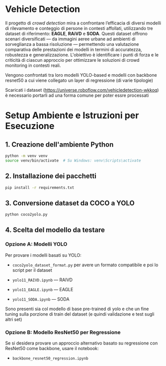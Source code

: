 # Vehicle Detection

Il progetto di *crowd detection* mira a confrontare l’efficacia di diversi modelli di rilevamento e conteggio di persone in contesti affollati, utilizzando tre dataset di riferimento: **EAGLE**, **RAiVD** e **SODA**. Questi dataset offrono scenari diversificati — da immagini aeree urbane ad ambienti di sorveglianza a bassa risoluzione — permettendo una valutazione comparativa delle prestazioni dei modelli in termini di accuratezza, robustezza e generalizzazione. L'obiettivo è identificare i punti di forza e le criticità di ciascun approccio per ottimizzare le soluzioni di crowd monitoring in contesti reali.

Vengono confrontati tra loro modelli YOLO-based e modelli con backbone resnet50 a cui viene collegato un layer di regressione (di varie tipologie)

Scaricati i dataset (https://universe.roboflow.com/vehicledetection-wkkoq) è necessario portarli ad una forma comune per poter essre processati


# Setup Ambiente e Istruzioni per Esecuzione

## 1. Creazione dell'ambiente Python

```bash
python -m venv venv
source venv/bin/activate  # Su Windows: venv\Scripts\activate
```

## 2. Installazione dei pacchetti

```bash
pip install -r requirements.txt
```

## 3. Conversione dataset da COCO a YOLO
```bash
python coco2yolo.py
```

## 4. Scelta del modello da testare

### Opzione A: Modelli YOLO

Per provare i modelli basati su YOLO:

- `coco2yolo_dataset_format.py` per avere un formato compatibile e poi lo script per il dataset

- `yolo11_RAIVD.ipynb` — RAIVD  
- `yolo11_EAGLE.ipynb` — EAGLE  
- `yolo11_SODA.ipynb` — SODA

Sono presenti sia col modello di base pre-trained di yolo e che un fine tuning sulla porzione di train del dataset (e quindi validazione e test sugli altri set)

### Opzione B: Modello ResNet50 per Regressione

Se si desidera provare un approccio alternativo basato su regressione con ResNet50 come backbone, usare il notebook:

- `backbone_resnet50_regression.ipynb`


